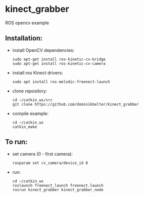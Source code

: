# kinect_grabber
ROS opencv example

## Installation: 
- install OpenCV dependencies:
    ```
    sudo apt-get install ros-kinetic-cv-bridge
    sudo apt-get install ros-kinetic-cv-camera
    ```
- install ros Kinect drivers:
    ```
    sudo apt install ros-melodic-freenect-launch
    ```
  
- clone repository:
	```
  cd ~/catkin_ws/src
  git clone https://github.com/dominikbelter/kinect_grabber
  ```
  
- compile example:
    ```
    cd ~/catkin_ws
    catkin_make
    ```
  
## To run:
- set camera (0 - first camera):

  `rosparam set cv_camera/device_id 0 `
  
- run:  
    ```
    cd ~/catkin_ws
    roslaunch freenect_launch freenect.launch
    rosrun kinect_grabber kinect_grabber_node
    ```
